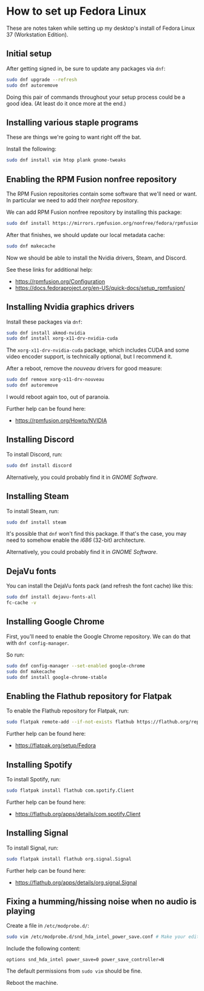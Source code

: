# How to set up Fedora Linux
These are notes taken while setting up my desktop's install of Fedora Linux 37 (Workstation Edition).

## Initial setup
After getting signed in, be sure to update any packages via `dnf`:
```bash
sudo dnf upgrade --refresh
sudo dnf autoremove
```

Doing this pair of commands throughout your setup process could be a good idea. (At least do it once more at the end.)

## Installing various staple programs
These are things we're going to want right off the bat.

Install the following:
```bash
sudo dnf install vim htop plank gnome-tweaks
```

## Enabling the RPM Fusion nonfree repository
The RPM Fusion repositories contain some software that we'll need or want. In particular we need to add their *nonfree* repository.

We can add RPM Fusion nonfree repository by installing this package:
```bash
sudo dnf install https://mirrors.rpmfusion.org/nonfree/fedora/rpmfusion-nonfree-release-$(rpm -E %fedora).noarch.rpm
```

After that finishes, we should update our local metadata cache:
```bash
sudo dnf makecache
```

Now we should be able to install the Nvidia drivers, Steam, and Discord.

See these links for additional help:
- https://rpmfusion.org/Configuration
- https://docs.fedoraproject.org/en-US/quick-docs/setup_rpmfusion/

## Installing Nvidia graphics drivers
Install these packages via `dnf`:
```bash
sudo dnf install akmod-nvidia
sudo dnf install xorg-x11-drv-nvidia-cuda
```

The `xorg-x11-drv-nvidia-cuda` package, which includes CUDA and some video encoder support, is technically optional, but I recommend it.

After a reboot, remove the *nouveau* drivers for good measure:
```bash
sudo dnf remove xorg-x11-drv-nouveau
sudo dnf autoremove
```

I would reboot again too, out of paranoia.

Further help can be found here:
- https://rpmfusion.org/Howto/NVIDIA

## Installing Discord
To install Discord, run:
```bash
sudo dnf install discord
```

Alternatively, you could probably find it in *GNOME Software*.

## Installing Steam
To install Steam, run:
```bash
sudo dnf install steam
```

It's possible that `dnf` won't find this package. If that's the case, you may need to somehow enable the *i686* (32-bit) architecture.

Alternatively, you could probably find it in *GNOME Software*.

## DejaVu fonts
You can install the DejaVu fonts pack (and refresh the font cache) like this:
```bash
sudo dnf install dejavu-fonts-all
fc-cache -v
```

## Installing Google Chrome
First, you'll need to enable the Google Chrome repository. We can do that with `dnf config-manager`.

So run:
```bash
sudo dnf config-manager --set-enabled google-chrome
sudo dnf makecache
sudo dnf install google-chrome-stable
```

## Enabling the Flathub repository for Flatpak
To enable the Flathub repository for Flatpak, run:
```bash
sudo flatpak remote-add --if-not-exists flathub https://flathub.org/repo/flathub.flatpakrepo
```

Further help can be found here:
- https://flatpak.org/setup/Fedora

## Installing Spotify
To install Spotify, run:
```bash
sudo flatpak install flathub com.spotify.Client
```

Further help can be found here:
- https://flathub.org/apps/details/com.spotify.Client

## Installing Signal
To install Signal, run:
```bash
sudo flatpak install flathub org.signal.Signal
```

Further help can be found here:
- https://flathub.org/apps/details/org.signal.Signal

## Fixing a humming/hissing noise when no audio is playing
Create a file in `/etc/modprobe.d/`:
```bash
sudo vim /etc/modprobe.d/snd_hda_intel_power_save.conf # Make your edits
```

Include the following content:
```
options snd_hda_intel power_save=0 power_save_controller=N
```

The default permissions from `sudo vim` should be fine.

Reboot the machine.
